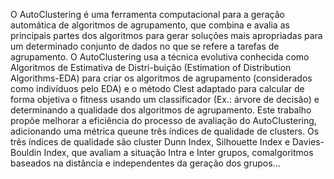 O AutoClustering é uma ferramenta computacional para a geração automática de algoritmos de agrupamento, que combina e avalia as principais partes dos algoritmos para gerar soluções mais apropriadas para um determinado conjunto de dados no que se refere a tarefas de agrupamento. O AutoClustering usa a técnica evolutiva conhecida como Algoritmos de Estimativa de Distri-buição (Estimation of Distribution Algorithms-EDA) para criar os algoritmos de agrupamento (considerados como indivíduos pelo EDA) e o método Clest adaptado para calcular de forma objetiva o fitness usando um classificador (Ex.: árvore de decisão) e determinando a qualidade dos algoritmos de agrupamento. Este trabalho propõe melhorar a eficiência do processo de avaliação do AutoClustering, adicionando uma métrica queune três índices de qualidade de clusters. Os três índices de qualidade são cluster Dunn Index, Silhouette Index e Davies-Bouldin Index, que avaliam a situação Intra e Inter grupos, comalgoritmos baseados na distância e independentes da geração dos grupos...
